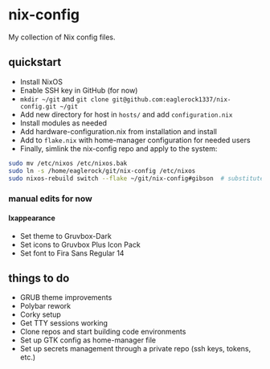 # nix-config

My collection of Nix config files.

## quickstart

- Install NixOS
- Enable SSH key in GitHub (for now)
- `mkdir ~/git` and `git clone git@github.com:eaglerock1337/nix-config.git ~/git`
- Add new directory for host in `hosts/` and add `configuration.nix`
- Install modules as needed
- Add hardware-configuration.nix from installation and install
- Add to `flake.nix` with home-manager configuration for needed users
- Finally, simlink the nix-config repo and apply to the system:

```bash
sudo mv /etc/nixos /etc/nixos.bak
sudo ln -s /home/eaglerock/git/nix-config /etc/nixos
sudo nixos-rebuild switch --flake ~/git/nix-config#gibson  # substitute hostname
```

### manual edits for now

#### lxappearance

- Set theme to Gruvbox-Dark
- Set icons to Gruvbox Plus Icon Pack
- Set font to Fira Sans Regular 14

## things to do

- GRUB theme improvements
- Polybar rework
- Corky setup
- Get TTY sessions working
- Clone repos and start building code environments
- Set up GTK config as home-manager file
- Set up secrets management through a private repo (ssh keys, tokens, etc.)

